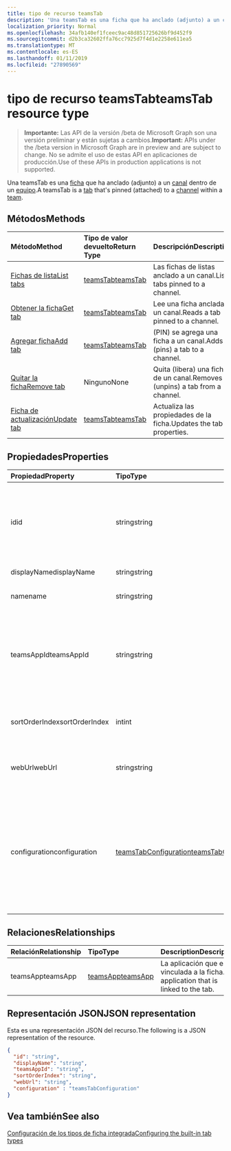```yaml
---
title: tipo de recurso teamsTab
description: 'Una teamsTab es una ficha que ha anclado (adjunto) a un canal dentro de un equipo. '
localization_priority: Normal
ms.openlocfilehash: 34afb140ef1fceec9ac48d851725626bf9d452f9
ms.sourcegitcommit: d2b3ca32602ffa76cc7925d7f4d1e2258e611ea5
ms.translationtype: MT
ms.contentlocale: es-ES
ms.lasthandoff: 01/11/2019
ms.locfileid: "27890569"
---
```

# <a name="teamstab-resource-type"></a><span data-ttu-id="5358a-103">tipo de recurso teamsTab</span><span class="sxs-lookup"><span data-stu-id="5358a-103">teamsTab resource type</span></span>

> <span data-ttu-id="5358a-104">**Importante:** Las API de la versión /beta de Microsoft Graph son una versión preliminar y están sujetas a cambios.</span><span class="sxs-lookup"><span data-stu-id="5358a-104">**Important:** APIs under the /beta version in Microsoft Graph are in preview and are subject to change.</span></span> <span data-ttu-id="5358a-105">No se admite el uso de estas API en aplicaciones de producción.</span><span class="sxs-lookup"><span data-stu-id="5358a-105">Use of these APIs in production applications is not supported.</span></span>

<span data-ttu-id="5358a-106">Una teamsTab es una [ficha](../resources/teamstab.md) que ha anclado (adjunto) a un [canal](channel.md) dentro de un [equipo](team.md).</span><span class="sxs-lookup"><span data-stu-id="5358a-106">A teamsTab is a [tab](../resources/teamstab.md) that's pinned (attached) to a [channel](channel.md) within a [team](team.md).</span></span> 

## <a name="methods"></a><span data-ttu-id="5358a-107">Métodos</span><span class="sxs-lookup"><span data-stu-id="5358a-107">Methods</span></span>

| <span data-ttu-id="5358a-108">Método</span><span class="sxs-lookup"><span data-stu-id="5358a-108">Method</span></span>       | <span data-ttu-id="5358a-109">Tipo de valor devuelto</span><span class="sxs-lookup"><span data-stu-id="5358a-109">Return Type</span></span>  |<span data-ttu-id="5358a-110">Descripción</span><span class="sxs-lookup"><span data-stu-id="5358a-110">Description</span></span>|
|:---------------|:--------|:----------|
|[<span data-ttu-id="5358a-111">Fichas de lista</span><span class="sxs-lookup"><span data-stu-id="5358a-111">List tabs</span></span>](../api/teamstab-list.md) | [<span data-ttu-id="5358a-112">teamsTab</span><span class="sxs-lookup"><span data-stu-id="5358a-112">teamsTab</span></span>](teamstab.md) | <span data-ttu-id="5358a-113">Las fichas de listas anclado a un canal.</span><span class="sxs-lookup"><span data-stu-id="5358a-113">Lists tabs pinned to a channel.</span></span>|
|[<span data-ttu-id="5358a-114">Obtener la ficha</span><span class="sxs-lookup"><span data-stu-id="5358a-114">Get tab</span></span>](../api/teamstab-get.md) | [<span data-ttu-id="5358a-115">teamsTab</span><span class="sxs-lookup"><span data-stu-id="5358a-115">teamsTab</span></span>](teamstab.md) | <span data-ttu-id="5358a-116">Lee una ficha anclada a un canal.</span><span class="sxs-lookup"><span data-stu-id="5358a-116">Reads a tab pinned to a channel.</span></span>|
|[<span data-ttu-id="5358a-117">Agregar ficha</span><span class="sxs-lookup"><span data-stu-id="5358a-117">Add tab</span></span>](../api/teamstab-add.md) | [<span data-ttu-id="5358a-118">teamsTab</span><span class="sxs-lookup"><span data-stu-id="5358a-118">teamsTab</span></span>](teamstab.md) | <span data-ttu-id="5358a-119">(PIN) se agrega una ficha a un canal.</span><span class="sxs-lookup"><span data-stu-id="5358a-119">Adds (pins) a tab to a channel.</span></span>|
|[<span data-ttu-id="5358a-120">Quitar la ficha</span><span class="sxs-lookup"><span data-stu-id="5358a-120">Remove tab</span></span>](../api/teamstab-delete.md) | <span data-ttu-id="5358a-121">Ninguno</span><span class="sxs-lookup"><span data-stu-id="5358a-121">None</span></span> | <span data-ttu-id="5358a-122">Quita (libera) una ficha de un canal.</span><span class="sxs-lookup"><span data-stu-id="5358a-122">Removes (unpins) a tab from a channel.</span></span>|
|[<span data-ttu-id="5358a-123">Ficha de actualización</span><span class="sxs-lookup"><span data-stu-id="5358a-123">Update tab</span></span>](../api/teamstab-update.md) | [<span data-ttu-id="5358a-124">teamsTab</span><span class="sxs-lookup"><span data-stu-id="5358a-124">teamsTab</span></span>](teamstab.md) | <span data-ttu-id="5358a-125">Actualiza las propiedades de la ficha.</span><span class="sxs-lookup"><span data-stu-id="5358a-125">Updates the tab properties.</span></span>|


## <a name="properties"></a><span data-ttu-id="5358a-126">Propiedades</span><span class="sxs-lookup"><span data-stu-id="5358a-126">Properties</span></span>

|<span data-ttu-id="5358a-127">Propiedad</span><span class="sxs-lookup"><span data-stu-id="5358a-127">Property</span></span>|<span data-ttu-id="5358a-128">Tipo</span><span class="sxs-lookup"><span data-stu-id="5358a-128">Type</span></span>|<span data-ttu-id="5358a-129">Descripción</span><span class="sxs-lookup"><span data-stu-id="5358a-129">Description</span></span>|
|:---------------|:--------|:----------|
|  <span data-ttu-id="5358a-130">id</span><span class="sxs-lookup"><span data-stu-id="5358a-130">id</span></span>              |   <span data-ttu-id="5358a-131">string</span><span class="sxs-lookup"><span data-stu-id="5358a-131">string</span></span>                  |  <span data-ttu-id="5358a-132">Identificador que identifica de forma exclusiva una instancia específica de una ficha de canal lectura sólo.</span><span class="sxs-lookup"><span data-stu-id="5358a-132">Identifier that uniquely identifies a specific instance of a channel tab. Read only.</span></span>     |
|  <span data-ttu-id="5358a-133">displayName</span><span class="sxs-lookup"><span data-stu-id="5358a-133">displayName</span></span>            |   <span data-ttu-id="5358a-134">string</span><span class="sxs-lookup"><span data-stu-id="5358a-134">string</span></span>                  |  <span data-ttu-id="5358a-135">Nombre de la ficha.</span><span class="sxs-lookup"><span data-stu-id="5358a-135">Name of the tab.</span></span>     |
|  <span data-ttu-id="5358a-136">name</span><span class="sxs-lookup"><span data-stu-id="5358a-136">name</span></span>            |   <span data-ttu-id="5358a-137">string</span><span class="sxs-lookup"><span data-stu-id="5358a-137">string</span></span>                  |  <span data-ttu-id="5358a-138">(Obsoleto) Nombre de la ficha.</span><span class="sxs-lookup"><span data-stu-id="5358a-138">(Deprecated) Name of the tab.</span></span>     |
|  <span data-ttu-id="5358a-139">teamsAppId</span><span class="sxs-lookup"><span data-stu-id="5358a-139">teamsAppId</span></span>           |   <span data-ttu-id="5358a-140">string</span><span class="sxs-lookup"><span data-stu-id="5358a-140">string</span></span>             |  <span data-ttu-id="5358a-141">Identificador de la definición de aplicación de la ficha. No se puede cambiar este valor después de la creación de la ficha.</span><span class="sxs-lookup"><span data-stu-id="5358a-141">App definition identifier of the tab. This value cannot be changed after tab creation.</span></span>     |
|  <span data-ttu-id="5358a-142">sortOrderIndex</span><span class="sxs-lookup"><span data-stu-id="5358a-142">sortOrderIndex</span></span>  |   <span data-ttu-id="5358a-143">int</span><span class="sxs-lookup"><span data-stu-id="5358a-143">int</span></span>                     |  <span data-ttu-id="5358a-144">Índice del orden utilizado para la ordenación de las fichas.</span><span class="sxs-lookup"><span data-stu-id="5358a-144">Index of the order used for sorting tabs.</span></span>     |
|  <span data-ttu-id="5358a-145">webUrl</span><span class="sxs-lookup"><span data-stu-id="5358a-145">webUrl</span></span>          |   <span data-ttu-id="5358a-146">string</span><span class="sxs-lookup"><span data-stu-id="5358a-146">string</span></span>                  |  <span data-ttu-id="5358a-147">Dirección url del vínculo profundo de la instancia de ficha.</span><span class="sxs-lookup"><span data-stu-id="5358a-147">Deep link url of the tab instance.</span></span> <span data-ttu-id="5358a-148">Solo lectura.</span><span class="sxs-lookup"><span data-stu-id="5358a-148">Read only.</span></span>     |
|  <span data-ttu-id="5358a-149">configuration</span><span class="sxs-lookup"><span data-stu-id="5358a-149">configuration</span></span>        |   [<span data-ttu-id="5358a-150">teamsTabConfiguration</span><span class="sxs-lookup"><span data-stu-id="5358a-150">teamsTabConfiguration</span></span>](teamstabconfiguration.md) |  <span data-ttu-id="5358a-151">Contenedor de configuración personalizada que se aplican a una ficha. La ficha se considera configurado sólo una vez que se establece esta propiedad.</span><span class="sxs-lookup"><span data-stu-id="5358a-151">Container for custom settings applied to a tab. The tab is considered configured only once this property is set.</span></span>     |

## <a name="relationships"></a><span data-ttu-id="5358a-152">Relaciones</span><span class="sxs-lookup"><span data-stu-id="5358a-152">Relationships</span></span>

| <span data-ttu-id="5358a-153">Relación</span><span class="sxs-lookup"><span data-stu-id="5358a-153">Relationship</span></span> | <span data-ttu-id="5358a-154">Tipo</span><span class="sxs-lookup"><span data-stu-id="5358a-154">Type</span></span>   | <span data-ttu-id="5358a-155">Description</span><span class="sxs-lookup"><span data-stu-id="5358a-155">Description</span></span> |
|:---------------|:--------|:----------|
|<span data-ttu-id="5358a-156">teamsApp</span><span class="sxs-lookup"><span data-stu-id="5358a-156">teamsApp</span></span>|[<span data-ttu-id="5358a-157">teamsApp</span><span class="sxs-lookup"><span data-stu-id="5358a-157">teamsApp</span></span>](teamsapp.md) | <span data-ttu-id="5358a-158">La aplicación que está vinculada a la ficha.</span><span class="sxs-lookup"><span data-stu-id="5358a-158">The application that is linked to the tab.</span></span> |

## <a name="json-representation"></a><span data-ttu-id="5358a-159">Representación JSON</span><span class="sxs-lookup"><span data-stu-id="5358a-159">JSON representation</span></span>

<span data-ttu-id="5358a-160">Esta es una representación JSON del recurso.</span><span class="sxs-lookup"><span data-stu-id="5358a-160">The following is a JSON representation of the resource.</span></span>


<!-- {
  "blockType": "resource",
  "baseType": "microsoft.graph.entity",
  "@odata.type": "microsoft.graph.teamsTab"
}-->

```json
{  
  "id": "string",
  "displayName": "string",
  "teamsAppId": "string",
  "sortOrderIndex": "string",
  "webUrl": "string",
  "configuration" : "teamsTabConfiguration"
}

```

<!-- uuid: 8fcb5dbc-d5aa-4681-8e31-b001d5168d79
2015-10-25 14:57:30 UTC -->
<!-- {
  "type": "#page.annotation",
  "description": "teamsTab resource",
  "keywords": "",
  "section": "documentation",
  "tocPath": ""
}-->

## <a name="see-also"></a><span data-ttu-id="5358a-161">Vea también</span><span class="sxs-lookup"><span data-stu-id="5358a-161">See also</span></span>

[<span data-ttu-id="5358a-162">Configuración de los tipos de ficha integrada</span><span class="sxs-lookup"><span data-stu-id="5358a-162">Configuring the built-in tab types</span></span>](/graph/teams-configuring-builtin-tabs)
